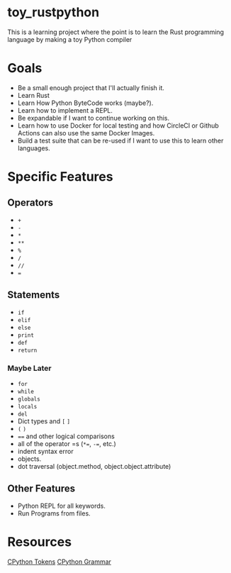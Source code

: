 # toy_rustpython
This is a learning project where the point is to learn the Rust programming language by making a toy Python compiler

# Goals
* Be a small enough project that I'll actually finish it.
* Learn Rust
* Learn How Python ByteCode works (maybe?).
* Learn how to implement a REPL.
* Be expandable if I want to continue working on this.
* Learn how to use Docker for local testing and how CircleCI or Github Actions
can also use the same Docker Images.
* Build a test suite that can be re-used if I want to use this to learn other languages.

# Specific Features
## Operators
* `+`
* `-`
* `*`
* `**`
* `%`
* `/`
* `//`
* `=`
## Statements
* `if`
* `elif`
* `else`
* `print`
* `def`
* `return`

### Maybe Later
* `for`
* `while`
* `globals`
* `locals`
* `del`
* Dict types and `[` `]`
* `(` `)`
* `==` and other logical comparisons
* all of the operator =s (`*=`, `-=`, etc.)
* indent syntax error
* objects.
* dot traversal (object.method, object.object.attribute)

## Other Features
* Python REPL for all keywords.
* Run Programs from files.

# Resources
[CPython Tokens](https://github.com/python/cpython/blob/master/Grammar/Tokens)
[CPython Grammar](https://github.com/python/cpython/blob/master/Grammar/python.gram)
